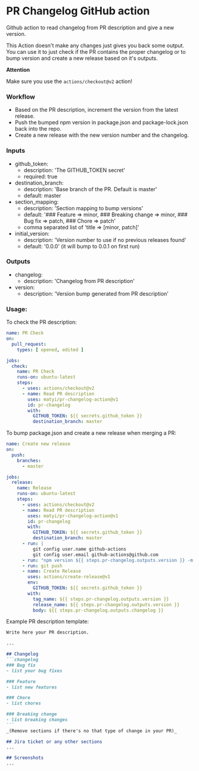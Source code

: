 # PR Changelog GitHub action

Github action to read changelog from PR description and give a new version.

This Action doesn't make any changes just gives you back some output.
You can use it to just check if the PR contains the proper changelog or to bump version and create a new release based on it's outputs.

**Attention**

Make sure you use the `actions/checkout@v2` action!

### Workflow

* Based on the PR description, increment the version from the latest release.
* Push the bumped npm version in package.json and package-lock.json back into the repo.
* Create a new release with the new version number and the changelog.

### Inputs
- github_token:
  - description: 'The GITHUB_TOKEN secret'
  - required: true  
- destination_branch:
  - description: 'Base branch of the PR. Default is master'
  - default: master
- section_mapping:
  - description: 'Section mapping to bump versions'
  - default: '### Feature => minor, ### Breaking change => minor, ### Bug fix => patch, ### Chore => patch'
  - comma separated list of 'title => [minor, patch]'
- initial_version:
  - description: 'Version number to use if no previous releases found'
  - default: '0.0.0' (it will bump to 0.0.1 on first run)

### Outputs
- changelog:
  - description: 'Changelog from PR description'
- version:
  - description: 'Version bump generated from PR description'

### Usage:
To check the PR description:
```yaml
name: PR Check
on:
  pull_request:
    types: [ opened, edited ]

jobs:
  check:
    name: PR Check
    runs-on: ubuntu-latest
    steps:
      - uses: actions/checkout@v2
      - name: Read PR description
        uses: matyi/pr-changelog-action@v1
        id: pr-changelog
        with:
          GITHUB_TOKEN: ${{ secrets.github_token }}
          destination_branch: master
```
To bump package.json and create a new release when merging a PR:
```yaml
name: Create new release
on:
  push:
    branches:
      - master

jobs:
  release:
    name: Release
    runs-on: ubuntu-latest
    steps:
      - uses: actions/checkout@v2
      - name: Read PR description
        uses: matyi/pr-changelog-action@v1
        id: pr-changelog
        with:
          GITHUB_TOKEN: ${{ secrets.github_token }}
          destination_branch: master
      - run: |
          git config user.name github-actions
          git config user.email github-actions@github.com
      - run: "npm version ${{ steps.pr-changelog.outputs.version }} -m 'Chore: bump version to ${{ steps.pr-changelog.outputs.version }}'"
      - run: git push
      - name: Create Release
        uses: actions/create-release@v1
        env:
          GITHUB_TOKEN: ${{ secrets.github_token }}
        with:
          tag_name: ${{ steps.pr-changelog.outputs.version }}
          release_name: ${{ steps.pr-changelog.outputs.version }}
          body: ${{ steps.pr-changelog.outputs.changelog }}
```

Example PR description template:
~~~markdown
Write here your PR description.

...

## Changelog
```changelog
### Bug fix
- list your bug fixes

### Feature
- list new features

### Chore
- list chores

### Breaking change
- list breaking changes
```
_(Remove sections if there's no that type of change in your PR)_

## Jira ticket or any other sections
...

## Screenshots
...
~~~